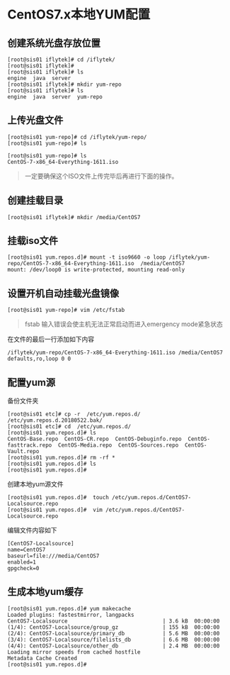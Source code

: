 # CentOS7.x本地YUM配置

## 创建系统光盘存放位置

```text
[root@sis01 iflytek]# cd /iflytek/
[root@sis01 iflytek]# 
[root@sis01 iflytek]# ls
engine  java  server
[root@sis01 iflytek]# mkdir yum-repo
[root@sis01 iflytek]# ls
engine  java  server  yum-repo
```

## 上传光盘文件

```text
[root@sis01 yum-repo]# cd /iflytek/yum-repo/
[root@sis01 yum-repo]# ls

[root@sis01 yum-repo]# ls
CentOS-7-x86_64-Everything-1611.iso
```

> 一定要确保这个ISO文件上传完毕后再进行下面的操作。

## 创建挂载目录

```text
[root@sis01 iflytek]# mkdir /media/CentOS7
```

## 挂载iso文件

```text
[root@sis01 yum.repos.d]# mount -t iso9660 -o loop /iflytek/yum-repo/CentOS-7-x86_64-Everything-1611.iso  /media/CentOS7
mount: /dev/loop0 is write-protected, mounting read-only
```

## 设置开机自动挂载光盘镜像

```text
[root@sis01 yum-repo]# vim /etc/fstab
```

> fstab 输入错误会使主机无法正常启动而进入emergency mode紧急状态

在文件的最后一行添加如下内容

```text
/iflytek/yum-repo/CentOS-7-x86_64-Everything-1611.iso /media/CentOS7 defaults,ro,loop 0 0
```

## 配置yum源

备份文件夹

```text
[root@sis01 etc]# cp -r  /etc/yum.repos.d/  /etc/yum.repos.d.20180522.bak/
[root@sis01 etc]# cd  /etc/yum.repos.d/
[root@sis01 yum.repos.d]# ls
CentOS-Base.repo  CentOS-CR.repo  CentOS-Debuginfo.repo  CentOS-fasttrack.repo  CentOS-Media.repo  CentOS-Sources.repo  CentOS-Vault.repo
[root@sis01 yum.repos.d]# rm -rf *
[root@sis01 yum.repos.d]# ls
[root@sis01 yum.repos.d]#
```

创建本地yum源文件

```text
[root@sis01 yum.repos.d]#  touch /etc/yum.repos.d/CentOS7-Localsource.repo
[root@sis01 yum.repos.d]#  vim /etc/yum.repos.d/CentOS7-Localsource.repo
```

编辑文件内容如下

```text
[CentOS7-Localsource]
name=CentOS7
baseurl=file:///media/CentOS7
enabled=1
gpgcheck=0
```

## 生成本地yum缓存

```text
[root@sis01 yum.repos.d]# yum makecache
Loaded plugins: fastestmirror, langpacks
CentOS7-Localsource                              | 3.6 kB  00:00:00     
(1/4): CentOS7-Localsource/group_gz              | 155 kB  00:00:00     
(2/4): CentOS7-Localsource/primary_db            | 5.6 MB  00:00:00     
(3/4): CentOS7-Localsource/filelists_db          | 6.6 MB  00:00:00     
(4/4): CentOS7-Localsource/other_db              | 2.4 MB  00:00:00     
Loading mirror speeds from cached hostfile
Metadata Cache Created
[root@sis01 yum.repos.d]#
```

